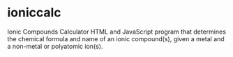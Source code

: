 # ioniccalc
Ionic Compounds Calculator
HTML and JavaScript program that determines the chemical formula and name of an ionic compound(s), given a metal and a non-metal or polyatomic ion(s).
